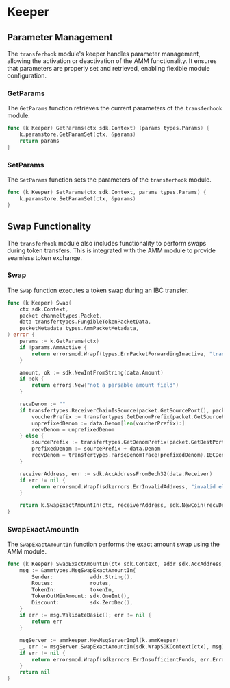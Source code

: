 <!--
order: 3
-->

# Keeper

## Parameter Management

The `transferhook` module's keeper handles parameter management, allowing the activation or deactivation of the AMM functionality. It ensures that parameters are properly set and retrieved, enabling flexible module configuration.

### GetParams

The `GetParams` function retrieves the current parameters of the `transferhook` module.

```go
func (k Keeper) GetParams(ctx sdk.Context) (params types.Params) {
    k.paramstore.GetParamSet(ctx, &params)
    return params
}
```

### SetParams

The `SetParams` function sets the parameters of the `transferhook` module.

```go
func (k Keeper) SetParams(ctx sdk.Context, params types.Params) {
    k.paramstore.SetParamSet(ctx, &params)
}
```

## Swap Functionality

The `transferhook` module also includes functionality to perform swaps during token transfers. This is integrated with the AMM module to provide seamless token exchange.

### Swap

The `Swap` function executes a token swap during an IBC transfer.

```go
func (k Keeper) Swap(
    ctx sdk.Context,
    packet channeltypes.Packet,
    data transfertypes.FungibleTokenPacketData,
    packetMetadata types.AmmPacketMetadata,
) error {
    params := k.GetParams(ctx)
    if !params.AmmActive {
        return errorsmod.Wrapf(types.ErrPacketForwardingInactive, "transferhook amm routing is inactive")
    }

    amount, ok := sdk.NewIntFromString(data.Amount)
    if !ok {
        return errors.New("not a parsable amount field")
    }

    recvDenom := ""
    if transfertypes.ReceiverChainIsSource(packet.GetSourcePort(), packet.GetSourceChannel(), data.Denom) {
        voucherPrefix := transfertypes.GetDenomPrefix(packet.GetSourcePort(), packet.GetSourceChannel())
        unprefixedDenom := data.Denom[len(voucherPrefix):]
        recvDenom = unprefixedDenom
    } else {
        sourcePrefix := transfertypes.GetDenomPrefix(packet.GetDestPort(), packet.GetDestChannel())
        prefixedDenom := sourcePrefix + data.Denom
        recvDenom = transfertypes.ParseDenomTrace(prefixedDenom).IBCDenom()
    }

    receiverAddress, err := sdk.AccAddressFromBech32(data.Receiver)
    if err != nil {
        return errorsmod.Wrapf(sdkerrors.ErrInvalidAddress, "invalid elys_address (%s) in transferhook memo", receiverAddress)
    }

    return k.SwapExactAmountIn(ctx, receiverAddress, sdk.NewCoin(recvDenom, amount), packetMetadata.Routes)
}
```

### SwapExactAmountIn

The `SwapExactAmountIn` function performs the exact amount swap using the AMM module.

```go
func (k Keeper) SwapExactAmountIn(ctx sdk.Context, addr sdk.AccAddress, tokenIn sdk.Coin, routes []ammtypes.SwapAmountInRoute) error {
    msg := &ammtypes.MsgSwapExactAmountIn{
        Sender:            addr.String(),
        Routes:            routes,
        TokenIn:           tokenIn,
        TokenOutMinAmount: sdk.OneInt(),
        Discount:          sdk.ZeroDec(),
    }
    if err := msg.ValidateBasic(); err != nil {
        return err
    }

    msgServer := ammkeeper.NewMsgServerImpl(k.ammKeeper)
    _, err := msgServer.SwapExactAmountIn(sdk.WrapSDKContext(ctx), msg)
    if err != nil {
        return errorsmod.Wrapf(sdkerrors.ErrInsufficientFunds, err.Error())
    }
    return nil
}
```
